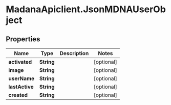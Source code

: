 # MadanaApiclient.JsonMDNAUserObject

## Properties

Name | Type | Description | Notes
------------ | ------------- | ------------- | -------------
**activated** | **String** |  | [optional] 
**image** | **String** |  | [optional] 
**userName** | **String** |  | [optional] 
**lastActive** | **String** |  | [optional] 
**created** | **String** |  | [optional] 


